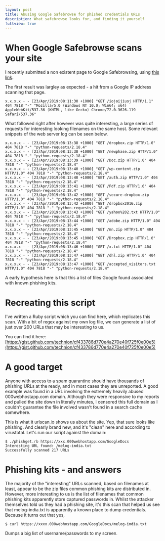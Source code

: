```yaml
---
layout: post
title: Abusing Google Safebrowse for phished credentials URLs
description: What safebrowse looks for, and finding it yourself
fullview: true
---
```


# When Google Safebrowse scans your site

I recently submitted a non existent page to Google Safebrowsing, using [this link](https://www.google.com/safebrowsing/report_phish/).

The first result was largley as expected - a hit from a Google IP address scanning that page.

```
x.x.x.x - - [23/Apr/2019:08:11:30 +1000] "GET /iojoijiuoj HTTP/1.1" 404 7818 "-" "Mozilla/5.0 (Windows NT 10.0; Win64; x64) AppleWebKit/537.36 (KHTML, like Gecko) Chrome/72.0.3626.119 Safari/537.36"
```

What followed right after however was quite interesting, a large series of requests for interesting looking filenames on the same host. Some relevant snippets of the web server log can be seen below.

```
x.x.x.x - - [23/Apr/2019:08:13:38 +1000] "GET /dropbox.zip HTTP/1.0" 404 7818 "-" "python-requests/2.18.4"
x.x.x.x - - [23/Apr/2019:08:13:38 +1000] "GET /newphase.zip HTTP/1.0" 404 7818 "-" "python-requests/2.18.4"
x.x.x.x - - [23/Apr/2019:08:13:39 +1000] "GET /Doc.zip HTTP/1.0" 404 7818 "-" "python-requests/2.18.4"
x.x.x.x - - [23/Apr/2019:08:13:40 +1000] "GET /wp-content.zip HTTP/1.0" 404 7818 "-" "python-requests/2.18.4"
x.x.x.x - - [23/Apr/2019:08:13:40 +1000] "GET /auth.zip HTTP/1.0" 404 7818 "-" "python-requests/2.18.4"
x.x.x.x - - [23/Apr/2019:08:13:41 +1000] "GET /Pdf.zip HTTP/1.0" 404 7818 "-" "python-requests/2.18.4"
x.x.x.x - - [23/Apr/2019:08:13:42 +1000] "GET /secure-dropbox.zip HTTP/1.0" 404 7818 "-" "python-requests/2.18.4"
x.x.x.x - - [23/Apr/2019:08:13:42 +1000] "GET /dropbox2016.zip HTTP/1.0" 404 7818 "-" "python-requests/2.18.4"
x.x.x.x - - [23/Apr/2019:08:13:43 +1000] "GET /yahoo%202.txt HTTP/1.0" 404 7818 "-" "python-requests/2.18.4"
x.x.x.x - - [23/Apr/2019:08:13:44 +1000] "GET /adobe.zip HTTP/1.0" 404 7818 "-" "python-requests/2.18.4"
x.x.x.x - - [23/Apr/2019:08:13:45 +1000] "GET /mn.zip HTTP/1.0" 404 7818 "-" "python-requests/2.18.4"
x.x.x.x - - [23/Apr/2019:08:13:45 +1000] "GET /Dropbox.zip HTTP/1.0" 404 7818 "-" "python-requests/2.18.4"
x.x.x.x - - [23/Apr/2019:08:13:46 +1000] "GET /x.txt HTTP/1.0" 404 7818 "-" "python-requests/2.18.4"
x.x.x.x - - [23/Apr/2019:08:13:47 +1000] "GET /dhl.zip HTTP/1.0" 404 7818 "-" "python-requests/2.18.4"
x.x.x.x - - [23/Apr/2019:08:13:47 +1000] "GET /accepted_visitors.txt HTTP/1.0" 404 7818 "-" "python-requests/2.18.4"
```

A early hypothesis here is that this a list of files Google found associated with known phishing kits.

# Recreating this script

I've written a Ruby script which you can find here, which replicates this scan. With a bit of regex against my own log file, we can generate a list of just over 200 URLs that may be interesting to us.

You can find it here: [https://gist.github.com/technion/cf433786d770e4a270e40f725f0e00e5](https://gist.github.com/technion/cf433786d770e4a270e40f725f0e00e5)

# A good target

Anyone with access to a spam quarantine should have thousands of phishing URLs at the ready, and in most cases they are unreported. A good example was found in a URL involving the extremely heavily abused 000webhostapp.com domain. Although they were responsive to my reports and pulled the site down in literally minutes, I censored this full domain as I couldn't guarantee the file involved wasn't found in a search cache somewhere. 

<amp-img alt="Dab logo"
    src="/assets/images/000webhosturlscan.png"
    height="613"
    width="1224"
    layout="responsive"
    >
</amp-img>

This is what it urlscan.io shows us about the site. Yep, that sure looks like phishing. And clearly brand new, and it's "clean" here and according to virustotal. Let's run our script against the domain:

```
$ ./phishget.rb https://xxx.000webhostapp.com/GoogleDocs
Interesting URL found: /melog-india.txt
Successfully scanned 217 URLs
```

# Phishing kits - and answers

The majority of the "interesting" URLs scanned, based on filenames at least, appear to be the zip files common phishing kits are distributed in. However, more interesting to us is the list of filenames that common phishing kits apparently store captured passwords in. Whilst the attacker themselves told us they had a phishing site, it's this scan that helped us see that melog-india.txt is apparently a known place to dump credentials. Because it turns out that yes,

```
$ curl https://xxxx.000webhostapp.com/GoogleDocs/melog-india.txt
```

Dumps a big list of username/passwords to my screen.
